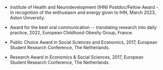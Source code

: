- Institute of Health and Neurodevelopment (IHN) Postdoc/Fellow Award - In recognition of the enthusiasm and energy given to IHN, March 2023, Aston University.

- Award for the best oral communication -- translating research into daily practice, 2022, European Childhood Obesity Group, France.

- Public Choice Award in Social Sciences and Economics, 2017, European Student Research Conference, The Netherlands.

- Research Award in Economics & Social Sciences, 2017, European Student Research Conference, The Netherlands.
